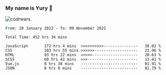 ### My name is Yury 👋 
![codrwars](https://www.codewars.com/users/litury/badges/micro) 


<!--START_SECTION:waka-->

```text
From: 28 January 2022 - To: 09 November 2022

Total Time: 452 hrs 34 mins

JavaScript       172 hrs 4 mins  >>>>>>>>>>---------------   38.02 %
CSS              103 hrs 55 mins >>>>>>-------------------   22.96 %
HTML             93 hrs 22 mins  >>>>>--------------------   20.63 %
SCSS             60 hrs 42 mins  >>>----------------------   13.41 %
Vue.js           8 hrs 38 mins   -------------------------   01.91 %
JSON             8 hrs 6 mins    -------------------------   01.79 %
```

<!--END_SECTION:waka-->

